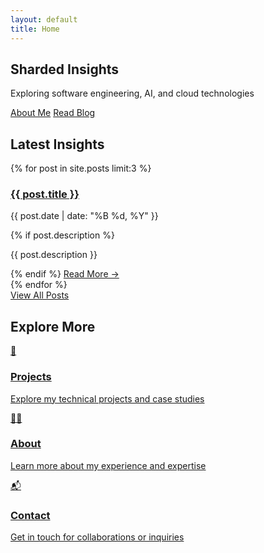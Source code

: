 ```yaml
---
layout: default
title: Home
---
```


<div class="home-container">
  <section class="hero">
    <div class="hero-content">
      <h1>Sharded Insights</h1>
      <p class="tagline">Exploring software engineering, AI, and cloud technologies</p>
      <div class="hero-buttons">
        <a href="/about" class="btn btn-primary">About Me</a>
        <a href="/blog" class="btn btn-secondary">Read Blog</a>
      </div>
    </div>
  </section>

  <section class="featured-posts">
    <h2 class="section-title">Latest Insights</h2>
    <div class="posts-grid">
      {% for post in site.posts limit:3 %}
        <div class="post-card">
          <div class="post-card-content">
            <h3 class="post-title"><a href="{{ post.url | relative_url }}">{{ post.title }}</a></h3>
            <p class="post-meta">
              <time datetime="{{ post.date | date_to_xmlschema }}">
                {{ post.date | date: "%B %d, %Y" }}
              </time>
            </p>
            {% if post.description %}
              <p class="post-description">{{ post.description }}</p>
            {% endif %}
            <a href="{{ post.url | relative_url }}" class="read-more">Read More →</a>
          </div>
        </div>
      {% endfor %}
    </div>
    <div class="view-all">
      <a href="/blog" class="btn btn-outline">View All Posts</a>
    </div>
  </section>

  <section class="quick-links">
    <h2 class="section-title">Explore More</h2>
    <div class="links-grid">
      <a href="/projects" class="quick-link-card">
        <div class="quick-link-icon">📂</div>
        <h3>Projects</h3>
        <p>Explore my technical projects and case studies</p>
      </a>
      <a href="/about" class="quick-link-card">
        <div class="quick-link-icon">👨‍💻</div>
        <h3>About</h3>
        <p>Learn more about my experience and expertise</p>
      </a>
      <a href="/contacts" class="quick-link-card">
        <div class="quick-link-icon">📬</div>
        <h3>Contact</h3>
        <p>Get in touch for collaborations or inquiries</p>
      </a>
    </div>
  </section>
</div>
